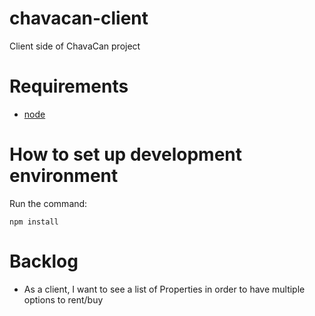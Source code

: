 chavacan-client
===============

Client side of ChavaCan project

# Requirements

- [node](http://nodejs.org)

# How to set up development environment

Run the command:

	npm install

# Backlog

- As a client, I want to see a list of Properties in order to have multiple options to rent/buy

